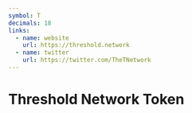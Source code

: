 ```yaml
---
symbol: T
decimals: 18
links:
  - name: website
    url: https://threshold.network
  - name: twitter
    url: https://twitter.com/TheTNetwork
---
```


# Threshold Network Token
